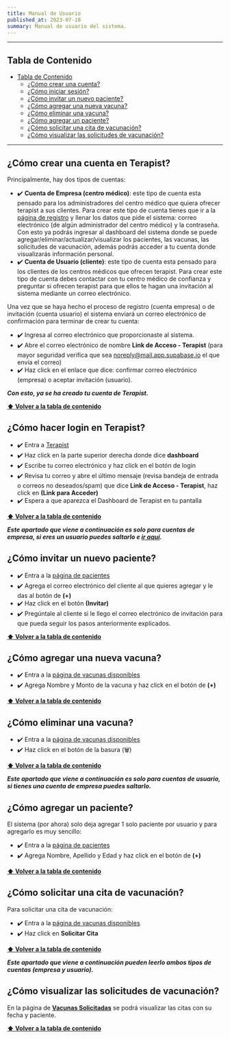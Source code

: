 ```yaml
---
title: Manual de Usuario
published_at: 2023-07-18
summary: Manual de usuario del sistema.
---
```




---

## Tabla de Contenido

- [Tabla de Contenido](#tabla-de-contenido)
  - [¿Cómo crear una cuenta?](#¿cómo-crear-una-cuenta-en-terapist)
  - [¿Cómo iniciar sesión?](#¿cómo-hacer-login-en-terapist)
  - [¿Cómo invitar un nuevo paciente?](#¿cómo-invitar-un-nuevo-paciente)
  - [¿Cómo agregar una nueva vacuna?](#¿cómo-agregar-una-nueva-vacuna)
  - [¿Cómo eliminar una vacuna?](#¿cómo-eliminar-una-vacuna)
  - [¿Cómo agregar un paciente?](#¿cómo-agregar-un-paciente)
  - [¿Cómo solicitar una cita de vacunación?](#¿cómo-solicitar-una-cita-de-vacunación)
  - [¿Cómo visualizar las solicitudes de vacunación?](#¿cómo-visualizar-las-solicitudes-de-vacunación)

---


## ¿Cómo crear una cuenta en Terapist?

Principalmente, hay dos tipos de cuentas:

- ✔️ **Cuenta de Empresa (centro médico)**: este tipo de cuenta esta pensado para los administradores del centro médico que quiera ofrecer terapist a sus clientes. Para crear este tipo de cuenta tienes que ir a la [página de registro](https://terapist.deno.dev/signup) y llenar los datos que pide el sistema: correo electrónico (de algún administrador del centro médico) y la contraseña. Con esto ya podrás ingresar al dashboard del sistema donde se puede agregar/eliminar/actualizar/visualizar los pacientes, las vacunas, las solicitudes de vacunación, además podrás acceder a tu cuenta donde visualizarás información personal.
- ✔️ **Cuenta de Usuario (cliente)**: este tipo de cuenta esta pensado para los clientes de los centros médicos que ofrecen terapist. Para crear este tipo de cuenta debes contactar con tu centro médico de confianza y preguntar si ofrecen terapist para que ellos te hagan una invitación al sistema mediante un correo electrónico.

Una vez que se haya hecho el proceso de registro (cuenta empresa) o de invitación (cuenta usuario) el sistema enviará un correo electrónico de confirmación para terminar de crear tu cuenta: 

- ✔️ Ingresa al correo electrónico que proporcionaste al sistema.
- ✔️ Abre el correo electrónico de nombre **Link de Acceso - Terapist** (para mayor seguridad verifica que sea [noreply@mail.app.supabase.io](mailto:noreply@mail.app.supabase.io) el que envía el correo)
- ✔️ Haz click en el enlace que dice: confirmar correo electrónico (empresa) o aceptar invitación (usuario).

***Con esto, ya se ha creado tu cuenta de Terapist.***

**[⬆ Volver a la tabla de contenido](#tabla-de-contenido)**

## ¿Cómo hacer login en Terapist?

- ✔️ Entra a [Terapist](https://terapist.deno.dev/login)
- ✔️ Haz click en la parte superior derecha donde dice **dashboard**
- ✔️ Escribe tu correo electrónico y haz click en el botón de login
- ✔️ Revisa tu correo y abre el último mensaje (revisa bandeja de entrada o correos no deseados/spam) que dice **Link de Acceso - Terapist**, haz click en **(Link para Acceder)**
- ✔️ Espera a que aparezca el Dashboard de Terapist en tu pantalla

**[⬆ Volver a la tabla de contenido](#tabla-de-contenido)**

***Este apartado que viene a continuación es solo para cuentas de empresa, si eres un usuario puedes saltarlo e [ir aqui](#¿cómo-agregar-un-paciente).***

## ¿Cómo invitar un nuevo paciente?

- ✔️ Entra a la [página de pacientes](https://terapist.deno.dev/dashboard/patients)
- ✔️ Agrega el correo electrónico del cliente al que quieres agregar y le das al botón de **(+)**
- ✔️ Haz click en el botón **(Invitar)**
- ✔️ Pregúntale al cliente si le llego el correo electrónico de invitación para que pueda seguir los pasos anteriormente explicados.

**[⬆ Volver a la tabla de contenido](#tabla-de-contenido)**

## ¿Cómo agregar una nueva vacuna?

- ✔️ Entra a la [página de vacunas disponibles](https://terapist.deno.dev/dashboard/vaccines)
- ✔️ Agrega Nombre y Monto de la vacuna y haz click en el botón de **(+)**

**[⬆ Volver a la tabla de contenido](#tabla-de-contenido)**


## ¿Cómo eliminar una vacuna?

- ✔️ Entra a la [página de vacunas disponibles](https://terapist.deno.dev/dashboard/vaccines)
- ✔️ Haz click en el botón de la basura (🗑)

**[⬆ Volver a la tabla de contenido](#tabla-de-contenido)**

***Este apartado que viene a continuación es solo para cuentas de usuario, si tienes una cuenta de empresa puedes saltarlo.***

## ¿Cómo agregar un paciente?

El sistema (por ahora) solo deja agregar 1 solo paciente por usuario y para agregarlo es muy sencillo: 

- ✔️ Entra a la [página de pacientes](https://terapist.deno.dev/dashboard/patients)
- ✔️ Agrega Nombre, Apellido y Edad y haz click en el botón de **(+)**

**[⬆ Volver a la tabla de contenido](#tabla-de-contenido)**

## ¿Cómo solicitar una cita de vacunación?

Para solicitar una cita de vacunación:

- ✔️ Entra a la [página de vacunas disponibles](https://terapist.deno.dev/dashboard/vaccines)
- ✔️ Haz click en **Solicitar Cita**

**[⬆ Volver a la tabla de contenido](#tabla-de-contenido)**

***Este apartado que viene a continuación pueden leerlo ambos tipos de cuentas (empresa y usuario).***

## ¿Cómo visualizar las solicitudes de vacunación?

En la página de [**Vacunas Solicitadas**](https://terapist.deno.dev/dashboard/solicitudes) se podrá visualizar las citas con su fecha y paciente.

**[⬆ Volver a la tabla de contenido](#tabla-de-contenido)**
